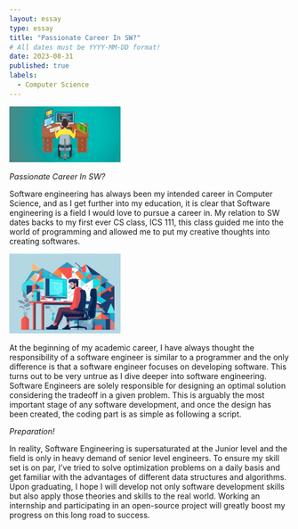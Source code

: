 ```yaml
---
layout: essay
type: essay
title: "Passionate Career In SW?"
# All dates must be YYYY-MM-DD format!
date: 2023-08-31
published: true
labels:
  - Computer Science
---
```


<img width="200px" class="rounded float-start pe-4" src="../img/sw 1.png">

*Passionate Career In SW?*

Software engineering has always been my intended career in Computer Science, and as I get further into my education, it is clear that Software engineering is a field I would love to pursue a career in. My relation to SW dates backs to my first ever CS class, ICS 111, this class guided me into the world of programming and allowed me to put my creative thoughts into creating softwares. 

<img width="200px" class="rounded float-start pe-4" src="../img/0_7_NJSsdx_9tS3Oie.jpg">

At the beginning of my academic career, I have always thought the responsibility of a software engineer is similar to a programmer and the only difference is that a software engineer focuses on developing software. This turns out to be very untrue as I dive deeper into software engineering. Software Engineers are solely responsible for designing an optimal solution considering the tradeoff in a given problem. This is arguably the most important stage of any software development, and once the design has been created, the coding part is as simple as following a script. 

*Preparation!*

In reality, Software Engineering is supersaturated at the Junior level and the field is only in heavy demand of senior level engineers. To ensure my skill set is on par, I’ve tried to solve optimization problems on a daily basis and get familiar with the advantages of different data structures and algorithms. Upon graduating, I hope I will develop not only software development skills but also apply those theories and skills to the real world. Working an internship and participating in an open-source project will greatly boost my progress on this long road to success. 


